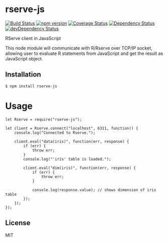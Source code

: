 # rserve-js 
[![Build Status](https://travis-ci.org/ksobue/rserve-js.svg)](https://travis-ci.org/ksobue/rserve-js) [![npm version](https://badge.fury.io/js/rserve-js.svg)](https://badge.fury.io/js/rserve-js) [![Coverage Status](https://coveralls.io/repos/github/ksobue/rserve-js/badge.svg?branch=master)](https://coveralls.io/github/ksobue/rserve-js?branch=master) [![Dependency Status](https://david-dm.org/ksobue/rserve-js.svg)](https://david-dm.org/ksobue/rserve-js) [![devDependency Status](https://david-dm.org/ksobue/rserve-js/dev-status.svg)](https://david-dm.org/ksobue/rserve-js#info=devDependencies)

RServe client in JavaScript

This node module will communicate with R/Rserve over TCP/IP socket, allowing user to evaluate R statements from JavaScript and get the result as JavaScript object.

## Installation
    $ npm install rserve-js
  
# Usage
    let Rserve = require("rserve-js");
    
    let client = Rserve.connect("localhost", 6311, function() {
        console.log("Connected to Rserve.");
        
        client.eval("data(iris)", function(err, response) {
            if (err) {
                throw err;
            }
            console.log("'iris' table is loaded.");
            
            client.eval("dim(iris)", function(err, response) {
                if (err) {
                    throw err;
                }
                
                console.log(response.value); // shows dimension of iris table
            });
        });
    });

## License
MIT
